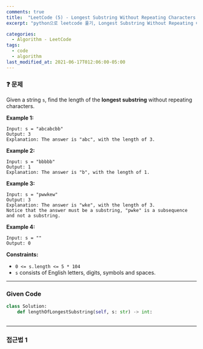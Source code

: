 ```yaml
---
comments: true
title:  "LeetCode (5) - Longest Substring Without Repeating Characters (파이썬, python)"
excerpt: "python으로 leetcode 풀기, Longest Substring Without Repeating Characters"

categories:
  - Algorithm - LeetCode
tags:
  - code
  - algorithm
last_modified_at: 2021-06-17T012:06:00-05:00
---
```


### ❓ 문제

Given a string `s`, find the length of the **longest substring** without repeating characters.

**Example 1:**

```
Input: s = "abcabcbb"
Output: 3
Explanation: The answer is "abc", with the length of 3.
```

**Example 2:**

```
Input: s = "bbbbb"
Output: 1
Explanation: The answer is "b", with the length of 1.
```

**Example 3:**

```
Input: s = "pwwkew"
Output: 3
Explanation: The answer is "wke", with the length of 3.
Notice that the answer must be a substring, "pwke" is a subsequence and not a substring.
```

**Example 4:**

```
Input: s = ""
Output: 0
```

 

**Constraints:**

- `0 <= s.length <= 5 * 104`
- `s` consists of English letters, digits, symbols and spaces.

---

### Given Code

```python
class Solution:
    def lengthOfLongestSubstring(self, s: str) -> int:
        
```

-----

### 접근법  1



